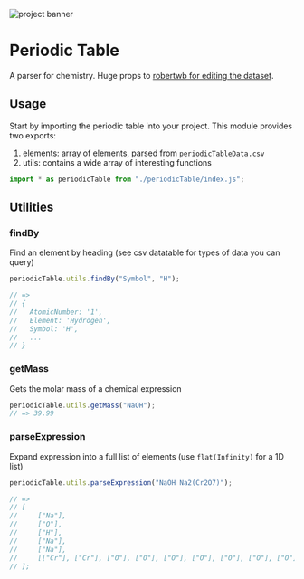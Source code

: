 ![project banner](https://project-banner.phamn23.repl.co/?title=Periodic%20Table&description=A%20parser%20for%20chemistry&stack=node)

# Periodic Table

A parser for chemistry. Huge props to [robertwb for editing the dataset](https://gist.github.com/robertwb/22aa4dbfb6bcecd94f2176caa912b952).

## Usage

Start by importing the periodic table into your project. This module provides two exports:

1. elements: array of elements, parsed from `periodicTableData.csv`
2. utils: contains a wide array of interesting functions

```js
import * as periodicTable from "./periodicTable/index.js";
```

## Utilities

### findBy

Find an element by heading (see csv datatable for types of data you can query)

```js
periodicTable.utils.findBy("Symbol", "H");

// =>
// {
//   AtomicNumber: '1',
//   Element: 'Hydrogen',
//   Symbol: 'H',
//   ...
// }
```

### getMass

Gets the molar mass of a chemical expression

```js
periodicTable.utils.getMass("NaOH");
// => 39.99
```

### parseExpression

Expand expression into a full list of elements (use `flat(Infinity)` for a 1D list)

```js
periodicTable.utils.parseExpression("NaOH Na2(Cr2O7)");

// =>
// [
//     ["Na"],
//     ["O"],
//     ["H"],
//     ["Na"],
//     ["Na"],
//     [["Cr"], ["Cr"], ["O"], ["O"], ["O"], ["O"], ["O"], ["O"], ["O"]],
// ];
```
